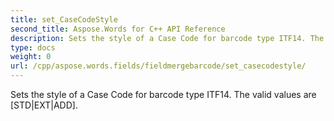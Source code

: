 ```yaml
---
title: set_CaseCodeStyle
second_title: Aspose.Words for C++ API Reference
description: Sets the style of a Case Code for barcode type ITF14. The valid values are [STD|EXT|ADD]. 
type: docs
weight: 0
url: /cpp/aspose.words.fields/fieldmergebarcode/set_casecodestyle/
---
```


Sets the style of a Case Code for barcode type ITF14. The valid values are [STD|EXT|ADD]. 

